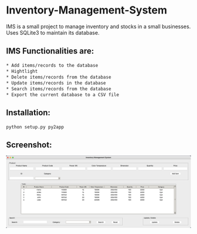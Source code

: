 # Inventory-Management-System

IMS is a small project to manage inventory and stocks in a small businesses.
Uses SQLite3 to maintain its database.
## IMS Functionalities are:
    * Add items/records to the database
    * Hightlight
    * Delete items/records from the database
    * Update items/records in the database
    * Search items/records from the database
    * Export the current database to a CSV file

## Installation:
    python setup.py py2app

## Screenshot:
![screenshot_ims](/Screenshots/Screenshot%202023-07-20%20at%205.37.23%20PM.png)
